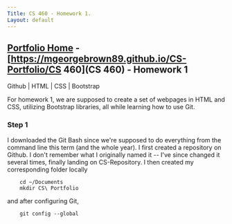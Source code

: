 ```yaml
---
Title: CS 460 - Homework 1.
Layout: default
---
```

## [Portfolio Home](https://mgeorgebrown89.github.io/CS-Portfolio) - [https://mgeorgebrown89.github.io/CS-Portfolio/CS 460](CS 460) - Homework 1
Github | HTML | CSS | Bootstrap

For homework 1, we are supposed to create a set of webpages in HTML and CSS, utilizing Bootstrap libraries, all while learning how to use Git. 

### Step 1
I downloaded the Git Bash since we're supposed to do everything from the command line this term (and the whole year). I first created a repository on Github. I don't remember what I originally named it -- I've since changed it several times, finally landing on CS-Repository. I then created my corresponding folder locally 
``` 
    cd ~/Documents
    mkdir CS\ Portfolio
```
and after configuring Git, 
```
    git config --global 

```
